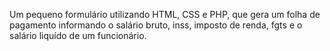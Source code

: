Um pequeno formulário utilizando HTML, CSS e PHP, que gera um folha de pagamento informando o salário bruto, inss, imposto de renda, fgts e o salário liquído de um funcionário.
